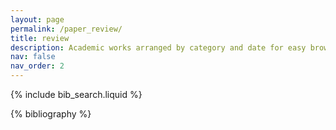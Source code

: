 ```yaml
---
layout: page
permalink: /paper_review/
title: review
description: Academic works arranged by category and date for easy browsing.
nav: false
nav_order: 2
---
```


<!-- _pages/publications.md -->

<!-- Bibsearch Feature -->

{% include bib_search.liquid %}

<div class="publications">

{% bibliography %}

</div>
